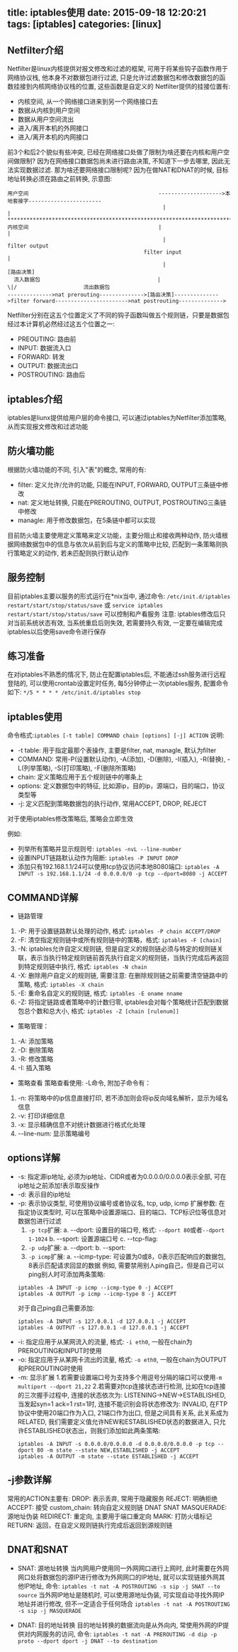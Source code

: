 title: iptables使用
date: 2015-09-18 12:20:21
tags: [iptables]
categories: [linux]
---

## Netfilter介绍 ##
Netfilter是linux内核提供对报文修改和过滤的框架, 可用于将某些钩子函数作用于网络协议栈, 他本身不对数据包进行过滤, 只是允许过滤数据包和修改数据包的函数挂接到内核网络协议栈的位置, 这些函数是自定义的
Netfilter提供的挂接位置有:
+ 内核空间, 从一个网络接口进来到另一个网络接口去
+ 数据从内核到用户空间
+ 数据从用户空间流出
+ 进入/离开本机的外网接口
+ 进入/离开本机的内网接口

前3个和后2个貌似有些冲突, 已经在网络接口处做了限制为啥还要在内核和用户空间做限制? 因为在网络接口数据包尚未进行路由决策, 不知道下一步去哪里, 因此无法实现数据过滤. 那为啥还要网络接口限制呢? 因为在做NAT和DNAT的时候, 目标地址转换必须在路由之前转换, 示意图:
```
用户空间                                         -------------------->本地套接字-----------------------
                                                 |                                                    |
****************************************************************************************************************************************
内核空间                                         |                                                    |
                                                 |                                              filter output
                                           filter input                                               |
                                                 |                                                [路由决策]
  流入数据包                                     |                                                   \|/                     流出数据包
-------------->nat prerouting-------------->[路由决策]-------------->filter forward----------------------->nat postrouting-------------->
```

Netfilter分别在这五个位置定义了不同的钩子函数叫做五个规则链，只要是数据包经过本计算机必然经过这五个位置之一:
+ PREOUTING: 路由前
+ INPUT: 数据流入口
+ FORWARD: 转发
+ OUTPUT: 数据流出口
+ POSTROUTING: 路由后

## iptables介绍 ##
iptables是liunx提供给用户层的命令接口, 可以通过iptables为Netfilter添加策略, 从而实现报文修改和过滤功能

## 防火墙功能 ##
根据防火墙功能的不同, 引入"表"的概念, 常用的有:
+ filter: 定义允许/允许的功能, 只能在INPUT, FORWARD, OUTPUT三条链中修改 
+ nat: 定义地址转换, 只能在PREROUTING, OUTPUT, POSTROUTING三条链中修改
+ managle: 用于修改数据包，在5条链中都可以实现

目前防火墙主要使用定义策略来定义功能，主要分阻止和接收两种动作, 防火墙根据网络数据包中的信息与依次从前到后与定义的策略中比较, 匹配到一条策略则执行策略定义的动作, 若未匹配则执行默认动作

## 服务控制 ##
目前iptables主要以服务的形式运行在*nix当中, 通过命令: `/etc/init.d/iptables restart/start/stop/status/save` 或 `service iptables restart/start/stop/status/save` 可以控制和产看服务
注意: iptables修改后只对当前系统状态有效, 当系统重启后则失效, 若需要持久有效, 一定要在编辑完成iptables以后使用save命令进行保存

## 练习准备 ##
在对iptables不熟悉的情况下, 防止在配置iptables后, 不能通过ssh服务进行远程登陆的, 可以使用crontab设置定时任务, 每5分钟停止一次iptables服务, 配置命令如下:
`*/5 * * * * /etc/init.d/iptables stop`

## iptables使用 ##
命令格式:`iptables [-t table] COMMAND chain [options] [-j] ACTION`
说明:
+ -t table: 用于指定最那个表操作, 主要是filter, nat, managle, 默认为filter
+ COMMAND: 常用-P(设置默认动作), -A(添加), -D(删除), -I(插入), -R(替换), -L(列举策略), -S(打印策略), -F(删除所策略)
+ chain: 定义策略应用于五个规则链中的哪条上
+ options: 定义数据包中的特征, 比如源ip，目的ip，源端口，目的端口，协议类型等
+ -j: 定义匹配到策略数据包的执行动作, 常用ACCEPT, DROP, REJECT

对于使用iptables修改策略后, 策略会立即生效

例如:
+ 列举所有策略并显示规则号: `iptables -nvL --line-number`
+ 设置INPUT链路默认动作为阻断: `iptables -P INPUT DROP`
+ 添加只有192.168.1.1/24可以使用tcp协议访问本地8080端口: `iptables -A INPUT -s 192.168.1.1/24 -d 0.0.0.0/0 -p tcp --dport=8080 -j ACCEPT`

## COMMAND详解 ##
+ 链路管理
1. -P: 用于设置链路默认处理的动作, 格式: `iptables -P chain ACCEPT/DROP`
2. -F: 清空指定规则链中或所有规则链中的策略，格式: `iptables -F [chain]`
3. -N: iptables允许自定义规则链, 但是自定义的规则链必须与特定的规则链关联，表示当执行特定规则链前首先执行自定义的规则链，当执行完成后再返回到特定规则链中执行, 格式: `iptables -N chain`
4. -X: 删除用户自定义的规则链, 需要注意: 在删除规则链之前需要清空链路中的策略, 格式: `iptables -X chain` 
5. -E: 重命名自定义的规则链, 格式: `iptables -E oname nname`
6. -Z: 将指定链路或者策略中的计数归零, iptables会对每个策略统计匹配到数据包总个数和总大小, 格式: `iptables -Z [chain [rulenum]]` 

+ 策略管理：
1. -A: 添加策略
2. -D: 删除策略
3. -R: 修改策略
4. -I: 插入策略

+ 策略查看
策略查看使用: -L命令, 附加子命令有：
1. -n: 将策略中的ip信息直接打印, 若不添加则会将ip反向域名解析，显示为域名信息
2. -v: 打印详细信息
3. -x: 显示精确信息不对统计数据进行格式化处理
4. --line-num: 显示策略编号

## options详解 ##
+ -s: 指定源ip地址, 必须为ip地址、CIDR或者为0.0.0.0/0.0.0.0表示全部, 可在ip地址之前添加!表示取反操作
+ -d: 表示目的ip地址
+ -p: 表示协议类型, 可使用协议编号或者协议名, tcp, udp, icmp
  扩展参数: 在指定协议类型时, 可以在策略中设置源端口、目的端口、TCP标识位等信息对数据包进行过滤
  1. `-p tcp`扩展:
    a. --dport: 设置目的端口号, 格式: `--dport 80`或者`--dport 1-1024`
    b. --sport: 设置源端口号
    c. --tcp-flag:
  2. `-p udp`扩展:
    a. --dport:
    b. --sport:
  3. `-p icmp`扩展:
    a. --icmp-type: 可设置为0或8，0表示匹配响应的数据包, 8表示匹配请求回显的数据 
    例如, 需要禁用别人ping自己，但是自己可以ping别人时可添加两条策略:
    ```
    iptables -A INPUT -p icmp --icmp-type 0 -j ACCEPT
    iptables -A OUTPUT -p icmp --icmp-type 8 -j ACCEPT
    ```
    对于自己ping自己需要添加:
    ```
    iptables -A INPUT -s 127.0.0.1 -d 127.0.0.1 -j ACCEPT
    iptables -A OUTPUT -s 127.0.0.1 -d 127.0.0.1 -j ACCEPT
    ```
+ -i: 指定应用于从某网流入的流量, 格式: `-i eth0`, 一般在chain为PREROUTING和INPUT时使用
+ -o: 指定应用于从某网卡流出的流量, 格式: `-o eth0`, 一般在chain为OUTPUT和PREROUTING时使用
+ -m: 显示扩展
  1.若需要设置端口号为支持多个用逗号分隔的端口可以使用`-m multiport --dport 21,22`
  2.若需要对tcp连接状态进行检测, 比如在tcp连接的三次握手过程中, 连接的状态依次为: LISTENING->NEW->ESTABLISHED, 当发起syn=1 ack=1 rst=1时, 连接不能识别会将状态修改为: INVALID, 在FTP协议中使用20端口作为入口, 21端口作为出口, 但是之间具有关系, 此关系成为RELATED, 我们需要定义值允许NEW和ESTABLISHED状态的数据进入, 只允许ESTABLISHED状态出，则我们添加如此两条策略:
  ```
  iptables -A INPUT -s 0.0.0.0/0.0.0.0 -d 0.0.0.0/0.0.0.0 -p tcp --dport 80 -m state --state NEW,ESTABLISHED -j ACCEPT
  iptables -A OUTPUT -m state --state ESTABLISHED -j ACCEPT
  ```

## -j参数详解 ##
常用的ACTION主要有:
DROP: 表示丢弃, 常用于隐藏服务
REJECT: 明确拒绝
ACCEPT: 接受
custom_chain: 转向自定义规则链
DNAT
SNAT
MASQUERADE: 源地址伪装
REDIRECT: 重定向, 主要用于端口重定向
MARK: 打防火墙标记
RETURN: 返回，在自定义规则链执行完成后返回到源规则链

## DNAT和SNAT ##
+ SNAT: 源地址转换
当内网用户使用同一外网网口进行上网时, 此时需要在外网网口处将数据包的源IP进行修改为外网网口的IP地址, 就可以实现链接外网其他IP地址, 命令:
`iptables -t nat -A POSTROUTING -s sip -j SNAT --to source`
当外网IP地址是随机时, 可以使用源地址伪装, 可实现自动寻找外网IP地址并进行修改, 但不一定适合于任何场合
`iptables -t nat -A POSTROUTING -s sip -j MASQUERADE`

+ DNAT: 目的地址转换
目的地址转换的数据流向是从外向内, 常使用外网的IP提供对内网服务的访问, 命令:
`iptables -t nat -A PREROUTING -d dip -p proto --dport dport -j DNAT --to destination`